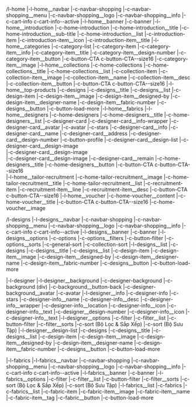 <!-- Homepage mobile -->
/l-home
    |-l-home__navbar
        |-c-navbar-shopping
            |-c-navbar-shopping__menu
            |-c-navbar-shopping__logo
            |-c-navbar-shopping__info
                |-c-cart-info c-cart-info--active
    |-l-home__banner
        |-c-banner
    |-l-home__introduction
        |-c-home-introduction
            |-c-home-introduction__title
            |-c-home-introduction__sub-title
            |-c-home-introduction__list
                |-c-introduction-item
                    |-c-introduction-item__icon
                    |-c-introduction-item__title
    |-l-home__categories
        |-c-category-list
            |-c-category-item
                |-c-category-item__info
                    |-c-category-item__title
                    |-c-category-item__design-number
                    |-c-category-item__button
                        |-c-button-CTA c-button-CTA--size16
                |-c-category-item__image
    |-l-home__collections
        |-c-home-collections
            |-c-home-collections__title
            |-c-home-collections__list
                |-c-collection-item
                    |-c-collection-item__image
                    |-c-collection-item__name
                    |-c-collection-item__desc
                    |-c-collection-item__button
                        |-c-button-CTA c-button-CTA--size16
    |-l-home__top-products
        |-c-designs
            |-c-designs__title
            |-c-designs__list
                |-c-design-item
                    |-c-design-item__image
                    |-c-design-item__designed-by
                    |-c-design-item__designer-name
                    |-c-design-item__fabric-number
            |-c-designs__button
                |-c-button-load-more
    |-l-home__fabrics
    |-l-home__designers
        |-c-home-designers
            |-c-home-designers__title
            |-c-home-designers__list
                |-c-designer-card
                    |-c-designer-card__info-wrapper
                        |-c-designer-card__avatar
                            |-c-avatar
                            |-c-stars
                        |-c-designer-card__info
                            |-c-designer-card__name
                            |-c-designer-card__address
                            |-c-designer-card__design-number
                            |-c-button-profile
                    |-c-designer-card__design-list
                        |-c-designer-card__design-image                        
                        |-c-designer-card__design-image                        
                        |-c-designer-card__design-image
                        |-c-designer-card__remain
            |-c-home-designers__title
            |-c-home-designers__button
                |-c-button-CTA c-button-CTA--size16      
    |-l-home__tailor-recruitment
        |-c-home-tailor-recruitment__image
        |-c-home-tailor-recruitment__title
        |-c-home-tailor-recruitment__list
            |-c-recruitment-item
                |-c-recruitment-item__line
                |-c-recruitment-item__desc
        |-c-button-CTA c-button-CTA--size16
    |-l-home__voucher
        |-c-home-voucher__content
            |-c-home-voucher__title
            |-c-button-CTA c-button-CTA--size16
        |-c-home-voucher__image
<!-- End -->

<!-- Designs page -->
/l-designs
    |-l-designs__navbar
        |-c-navbar-shopping
            |-c-navbar-shopping__menu
            |-c-navbar-shopping__logo
            |-c-navbar-shopping__info
                |-c-cart-info c-cart-info--active
    |-l-designs__banner
        |-c-banner
    |-l-designs__options
        |-c-options
            |-c-options__filters
                    |-c-button-filter
            |-c-options__sorts
                |-c-general-sort
                |-c-collection-sort
    |-l-designs__list
        |-c-designs
            |-c-designs__title
            |-c-designs__list
                |-c-design-item
                    |-c-design-item__image
                    |-c-design-item__designed-by
                    |-c-design-item__designer-name
                    |-c-design-item__fabric-number
            |-c-designs__button
                |-c-button-load-more
<!-- End -->

<!-- DESIGNER PROFILE PAGE -->
|-l-designer
    |-l-designer__background
        |-c-designer-background
            |-c-background (div)
                |-c-background__button-back
            |-c-designer-background__avatar
                |-c-avatar
    |-l-designer__info
        |-c-designer-info
            |-c-stars
            |-c-designer-info__name
            |-c-designer-info__desc
            |-c-designer-info__wrapper
                |-c-designer-info__location
                    |-c-designer-info__icon
                    |-c-designer-info__text
                |-c-designer__design-number
                    |-c-designer-info__icon
                    |-c-designer-info__text
    |-l-designer__options
        |-c-filter
            |-c-filter__list
                |-c-button-filter
            |-c-filter__sorts
                |-c-sort (Bộ Lọc & Sắp Xếp)
                |-c-sort (Bộ Sưu Tập)
    |-l-designer__design-list
        |-c-designs
            |-c-designs__title
            |-c-designs__list
                |-c-design-item
                    |-c-design-item__image
                    |-c-design-item__designed-by
                    |-c-design-item__designer-name
                    |-c-design-item__fabric-number
            |-c-designs__button
                |-c-button-load-more
<!-- END -->

<!-- FABRICS PAGE -->
|-l-fabrics
    |-l-fabrics__navbar
        |-c-navbar-shopping
            |-c-navbar-shopping__menu
            |-c-navbar-shopping__logo
            |-c-navbar-shopping__info
                |-c-cart-info c-cart-info--active
    |-l-fabrics__banner
        |-c-banner
    |-l-fabrics__options
        |-c-filter
            |-c-filter__list
                |-c-button-filter
            |-c-filter__sorts
                |-c-sort (Bộ Lọc & Sắp Xếp)
                |-c-sort (Bộ Sưu Tập)
    |-l-fabrics__list
        |-c-fabrics
            |-c-fabrics__list
                |-c-fabric-item
                    |-c-fabric-item__image
                    |-c-fabric-item__name
                    |-c-fabric-item__tag
            |-c-fabric__button
                |-c-button-load-more
<!-- END -->